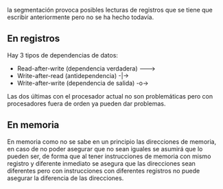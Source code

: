 la segmentación provoca posibles lecturas de registros que se tiene que escribir anteriormente pero no se ha hecho todavía.

## En registros

Hay 3 tipos de dependencias de datos:

- Read-after-write (dependencia verdadera) --->
- Write-after-read (antidependencia) -|->
- Write-after-write (dependencia de salida) -o->

Las dos últimas con el procesador actual no son problemáticas pero con procesadores fuera de orden ya pueden dar problemas.

## En memoria

En memoria como no se sabe en un principio las direcciones de memoria, en caso de no poder asegurar que no sean iguales se asumirá que lo pueden ser, de forma que al tener instrucciones de memoria con mismo registro y diferente inmediato se asegura que las direcciones sean diferentes pero con instrucciones con diferentes registros no puede asegurar la diferencia de las direcciones.
